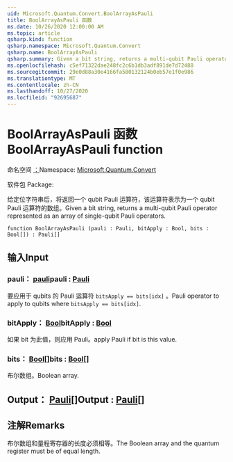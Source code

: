 ```yaml
---
uid: Microsoft.Quantum.Convert.BoolArrayAsPauli
title: BoolArrayAsPauli 函数
ms.date: 10/26/2020 12:00:00 AM
ms.topic: article
qsharp.kind: function
qsharp.namespace: Microsoft.Quantum.Convert
qsharp.name: BoolArrayAsPauli
qsharp.summary: Given a bit string, returns a multi-qubit Pauli operator represented as an array of single-qubit Pauli operators.
ms.openlocfilehash: c5ef71322dae248fc2c6b1db3adf891de7d72488
ms.sourcegitcommit: 29e0d88a30e4166fa580132124b0eb57e1f0e986
ms.translationtype: MT
ms.contentlocale: zh-CN
ms.lasthandoff: 10/27/2020
ms.locfileid: "92695687"
---
```

# <a name="boolarrayaspauli-function"></a><span data-ttu-id="75484-102">BoolArrayAsPauli 函数</span><span class="sxs-lookup"><span data-stu-id="75484-102">BoolArrayAsPauli function</span></span>

<span data-ttu-id="75484-103">命名空间 [：](xref:Microsoft.Quantum.Convert)</span><span class="sxs-lookup"><span data-stu-id="75484-103">Namespace: [Microsoft.Quantum.Convert](xref:Microsoft.Quantum.Convert)</span></span>

<span data-ttu-id="75484-104">软件包 [](https://nuget.org/packages/)</span><span class="sxs-lookup"><span data-stu-id="75484-104">Package: [](https://nuget.org/packages/)</span></span>


<span data-ttu-id="75484-105">给定位字符串后，将返回一个 qubit Pauli 运算符，该运算符表示为一个 qubit Pauli 运算符的数组。</span><span class="sxs-lookup"><span data-stu-id="75484-105">Given a bit string, returns a multi-qubit Pauli operator represented as an array of single-qubit Pauli operators.</span></span>

```qsharp
function BoolArrayAsPauli (pauli : Pauli, bitApply : Bool, bits : Bool[]) : Pauli[]
```


## <a name="input"></a><span data-ttu-id="75484-106">输入</span><span class="sxs-lookup"><span data-stu-id="75484-106">Input</span></span>

### <a name="pauli--pauli"></a><span data-ttu-id="75484-107">pauli： [pauli](xref:microsoft.quantum.lang-ref.pauli)</span><span class="sxs-lookup"><span data-stu-id="75484-107">pauli : [Pauli](xref:microsoft.quantum.lang-ref.pauli)</span></span>

<span data-ttu-id="75484-108">要应用于 qubits 的 Pauli 运算符 `bitsApply == bits[idx]` 。</span><span class="sxs-lookup"><span data-stu-id="75484-108">Pauli operator to apply to qubits where `bitsApply == bits[idx]`.</span></span>


### <a name="bitapply--bool"></a><span data-ttu-id="75484-109">bitApply： [Bool](xref:microsoft.quantum.lang-ref.bool)</span><span class="sxs-lookup"><span data-stu-id="75484-109">bitApply : [Bool](xref:microsoft.quantum.lang-ref.bool)</span></span>

<span data-ttu-id="75484-110">如果 bit 为此值，则应用 Pauli。</span><span class="sxs-lookup"><span data-stu-id="75484-110">apply Pauli if bit is this value.</span></span>


### <a name="bits--bool"></a><span data-ttu-id="75484-111">bits： [Bool](xref:microsoft.quantum.lang-ref.bool)[]</span><span class="sxs-lookup"><span data-stu-id="75484-111">bits : [Bool](xref:microsoft.quantum.lang-ref.bool)[]</span></span>

<span data-ttu-id="75484-112">布尔数组。</span><span class="sxs-lookup"><span data-stu-id="75484-112">Boolean array.</span></span>



## <a name="output--pauli"></a><span data-ttu-id="75484-113">Output： [Pauli](xref:microsoft.quantum.lang-ref.pauli)[]</span><span class="sxs-lookup"><span data-stu-id="75484-113">Output : [Pauli](xref:microsoft.quantum.lang-ref.pauli)[]</span></span>



## <a name="remarks"></a><span data-ttu-id="75484-114">注解</span><span class="sxs-lookup"><span data-stu-id="75484-114">Remarks</span></span>

<span data-ttu-id="75484-115">布尔数组和量程寄存器的长度必须相等。</span><span class="sxs-lookup"><span data-stu-id="75484-115">The Boolean array and the quantum register must be of equal length.</span></span>